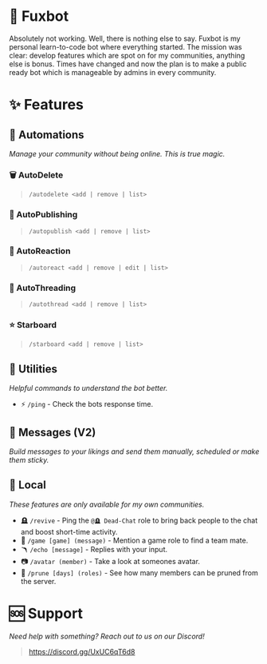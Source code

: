 # 🦊 Fuxbot

Absolutely not working. Well, there is nothing else to say. Fuxbot is my personal learn-to-code bot where everything started. The mission was clear: develop features which are spot on for my communities, anything else is bonus. Times have changed and now the plan is to make a public ready bot which is manageable by admins in every community.

# ✨ Features

## 🤖 Automations

*Manage your community without being online. This is true magic.*

### 🗑️ AutoDelete
> `/autodelete <add | remove | list>`

### 📢 AutoPublishing
> `/autopublish <add | remove | list>`

### 🙂 AutoReaction
> `/autoreact <add | remove | edit | list>`

### 🧵 AutoThreading
> `/autothread <add | remove | list>`

### ⭐ Starboard
> `/starboard <add | remove | list>`

## 🔧 Utilities

*Helpful commands to understand the bot better.*

- ⚡ `/ping` - Check the bots response time.

## 💬 Messages (V2)

*Build messages to your likings and send them manually, scheduled or make them sticky.*

## 🔐 Local

*These features are only available for my own communities.*

- 🪦 `/revive` - Ping the `@🪦 Dead-Chat` role to bring back people to the chat and boost short-time activity.
- 🎣 `/game [game] (message)` - Mention a game role to find a team mate.
- 🪃 `/echo [message]` - Replies with your input.
- 📷 `/avatar (member)` - Take a look at someones avatar.
- 🧹 `/prune [days] (roles)` - See how many members can be pruned from the server.

# 🆘 Support

*Need help with something? Reach out to us on our Discord!*

> https://discord.gg/UxUC6qT6d8
